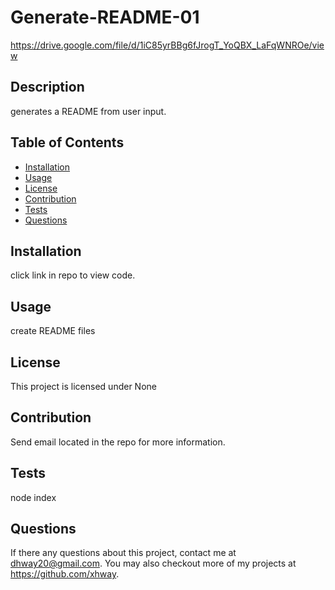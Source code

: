 # Generate-README-01

https://drive.google.com/file/d/1iC85yrBBg6fJrogT_YoQBX_LaFqWNROe/view
    
## Description

generates a README from user input.

## Table of Contents

* [Installation](#install)
* [Usage](#usage)
* [License](#license)
* [Contribution](#contributors)
* [Tests](#test)
* [Questions](#questions)

## Installation
click link in repo to view code.

## Usage
create README files

## License
This project is licensed under None

## Contribution
Send email located in the repo for more information.

## Tests
node index

## Questions
If there any questions about this project, contact me at dhway20@gmail.com. You may also checkout more of my projects at https://github.com/xhway.
    
